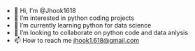 - 👋 Hi, I’m @Jhook1618
- 👀 I’m interested in python coding projects
- 🌱 I’m currently learning python for data science
- 💞️ I’m looking to collaborate on python code and data anlysis
- 📫 How to reach me jhook1.618@gmail.com

<!---
Jhook1618/Jhook1618 is a ✨ special ✨ repository because its `README.md` (this file) appears on your GitHub profile.
You can click the Preview link to take a look at your changes.
--->
